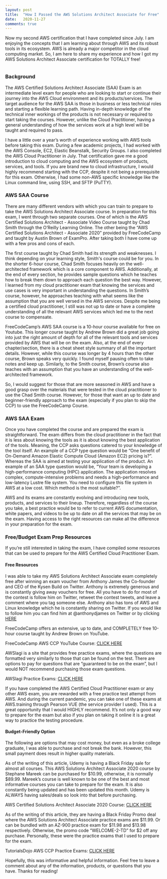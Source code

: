 ```yaml
---
layout: post
title:  "How I Passed the AWS Solutions Architect Associate for Free"
date:   2020-11-27
comments: true
---
```


<p class="intro"><span class="dropcap">N</span>ow my second AWS certification that I have completed since July. I am enjoying the concepts that I am learning about through AWS and its robust tools in its ecosystem. AWS is already a major competitor in the cloud computing market. So, I am here to share my experience and how I got my AWS Solutions Architect Associate certification for TOTALLY free!</p>

<img src="{{ '/assets/img/awssaabadge.png' | prepend: site.baseurl }}" alt=""> 

### Background
 
The AWS Certified Solutions Architect Associate (SAA) Exam is an intermediate level exam for people who are looking to start or continue their journey into the AWS Cloud environment and its products/services. The target audience for the AWS SAA is those in business or less technical roles and starting a flexible learning path. Having in-depth knowledge of the technical inner workings of the products is not necessary or required to start taking the courses. However, unlike the Cloud Practitioner, having a general understanding of how the services work at a high level will be taught and required to pass. 
 
I have a little over a year’s worth of experience working with AWS tools before taking this exam. During a few academic projects, I had worked with the AWS Console, EC2, Elastic Beanstalk, Security Groups. I also completed the AWS Cloud Practitioner in July. That certification gave me a good introduction to cloud computing and the AWS ecosystem of products, services, and tools. If you are brand new to cloud infrastructure, I would highly recommend starting with the CCP, despite it not being a prerequisite for this exam. Otherwise, I had some non-AWS specific knowledge like the Linux command line, using SSH, and SFTP (PuTTY). 
 
### AWS SAA Course
 
There are many different vendors with which you can train to prepare to take the AWS Solutions Architect Associate course. In preparation for this exam, I went through two separate courses. One of which is the AWS Certified Solutions Architect - Associate Video Course taught by Chad Smith through the O’Reilly Learning Online. The other being the “AWS Certified Solutions Architect - Associate 2020” provided by FreeCodeCamp and taught by Austin Brown of ExamPro. After taking both I have come up with a few pros and cons of each.
 
The first course taught by Chad Smith had its strength and weaknesses. I think depending on your learning style, Smith's course could be for you. In the shorter 6-hour course, Chad Smith focuses heavily on the well-architected framework which is a core component to AWS. Additionally, at the end of every section, he provides sample questions which he teaches how to break them down to approach each question the best way. However, I learned from my cloud practitioner exam that knowing the services and use cases is very important in understanding the questions. In Smith’s course, however, he approaches teaching with what seems like the assumption that you are well versed in the AWS services. Despite me being a certified cloud practitioner, I still was not up to date or have a complete understanding of all the relevant AWS services which led me to the next course to compensate.
 
FreeCodeCamp’s AWS SAA course is a 10-hour course available for free on Youtube. This longer course taught by Andrew Brown did a great job going into just the right amount of depth for all of the relevant tools and services provided by AWS that will be on the exam. Also, at the end of every chapter/section, there is a cheat sheet style summary of all the important details. However, while this course was longer by 4 hours than the other course, Brown speaks very quickly.  I found myself pausing often to take notes and keep up. Similarly, to the Smith course, Brown’s course also teaches with an assumption that you have an understanding of the well-architected framework.
 
So, I would suggest for those that are more seasoned in AWS and have a good grasp over the materials that were tested in the cloud practitioner to use the Chad Smith course. However, for those that want an up to date and beginner-friendly approach to the exam (especially if you plan to skip the CCP) to use the FreeCodeCamp Course.
 
### AWS SAA Exam
 
Once you have completed the course and are prepared the exam is straightforward. The exam differs from the cloud practitioner in the fact that it is less about knowing the tools as it is about knowing the best application of the tools. Meaning, the CCP asks questions catered to your knowledge of the tool itself. An example of a CCP type question would be “One benefit of On-Demand Amazon Elastic Compute Cloud (Amazon EC2) pricing is?”. Whereas the SAA is aimed at testing your application of the product. An example of an SAA type question would be, “Your team is developing a high-performance computing (HPC) application. The application resolves complex, compute-intensive problems and needs a high-performance and low-latency Lustre file system. You need to configure this file system in AWS at a low cost. Which method is the most suitable?”.
 
AWS and its exams are constantly evolving and introducing new tools, products, and services to their lineup. Therefore, regardless of the course you take, a best practice would be to refer to current AWS documentation, white papers, and videos to be up to date on all the services that may be on the exam. Having access to the right resources can make all the difference in your preparation for the exam.
 
### Free/Budget Exam Prep Resources
 
If you’re still interested in taking the exam, I have compiled some resources that can be used to prepare for the AWS Certified Cloud Practitioner Exam.
 
#### Free Resources
 
I was able to take my AWS Solutions Architect Associate exam completely free after winning an exam voucher from Anthony James the Co-founder and CEO of the Kysen Build on Twitter. Anthony is extremely generous and is constantly giving away vouchers for free. All you have to do for most of the contest is follow him on Twitter, retweet the contest tweets, and leave a comment where you tag someone else. Anthony also has tons of AWS and Linux knowledge which he is constantly sharing on Twitter. If you would like to follow him you can find him at @anthonydjames on Twitter or by clicking <a href="https://twitter.com/anthonydjames" target="_blank">HERE</a> 
 
FreeCodeCamp offers an extensive, up to date, and COMPLETELY free 10-hour course taught by Andrew Brown on YouTube.

FreeCodeCamp AWS CCP YouTube Course: <a href="https://www.youtube.com/watch?v=Ia-UEYYR44s" target="_blank">CLICK HERE</a>   
 
AWSlagi is a site that provides free practice exams, where the questions are formatted very similarly to those that can be found on the test. There are options to pay for questions that are “guaranteed to be on the exam”, but I would NOT recommend purchasing those exam questions.

AWSlagi Practice Exams: <a href="https://awslagi.com/practice-questions/" target="_blank">CLICK HERE</a>
 
If you have completed the AWS Certified Cloud Practitioner exam or any other AWS exam, you are rewarded with a free practice test attempt from AWS. And during the current pandemic, you can take one of these exams at AWS.training through Pearson VUE (the service provider I used). This is a great opportunity that I would HIGHLY recommend. It’s not only a good way to prepare for the exam but also if you plan on taking it online it is a great way to practice the testing procedure.
 
#### Budget-Friendly Option
 
The following are options that may cost money, but even as a broke college graduate, I was able to purchase and not break the bank. However, this small payment does result in higher quality materials.
 
As of the writing of this article, Udemy is having a Black Friday sale for almost all courses. This AWS Solutions Architect Associate 2020 course by Stephane Mareek can be purchased for $10.99, otherwise, it is normally $89.99. Mareek’s course is well known to be one of the best and most informative courses you can take to prepare for the exam. It is also constantly being updated and has been updated this month. Udemy is ALWAYS having sales/deals so look into that before purchasing.

AWS Certified Solutions Architect Associate 2020 Course: <a href="https://www.udemy.com/course/aws-certified-solutions-architect-associate-saa-c02/" target="_blank">CLICK HERE</a>
 
 
As of the writing of this article, they are having a Black Friday Promo deal where the AWS Solutions Architect Associate practice exams are $11.99. Or can be bundled with an AZ-900 practice exam for $11.98 and $13.98 respectively. Otherwise, the promo code “WELCOME-2-TD” for $2 off any purchase. Personally, these were the practice exams that I used to prepare for the exam.

TutorialsDojo AWS CCP Practice Exams: <a href="https://portal.tutorialsdojo.com/courses/aws-certified-solutions-architect-associate-practice-exams/" target="_blank">CLICK HERE</a>
 
Hopefully, this was informative and helpful information. Feel free to leave a comment about any of the information, products, or questions that you have. Thanks for reading!
